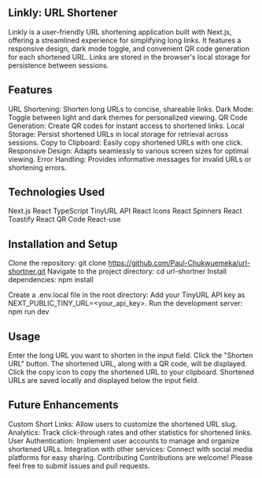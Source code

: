 ## Linkly: URL Shortener

Linkly is a user-friendly URL shortening application built with Next.js, offering a streamlined experience for simplifying long links. It features a responsive design, dark mode toggle, and convenient QR code generation for each shortened URL. Links are stored in the browser's local storage for persistence between sessions.

## Features
URL Shortening: Shorten long URLs to concise, shareable links.
Dark Mode: Toggle between light and dark themes for personalized viewing.
QR Code Generation: Create QR codes for instant access to shortened links.
Local Storage: Persist shortened URLs in local storage for retrieval across sessions.
Copy to Clipboard: Easily copy shortened URLs with one click.
Responsive Design: Adapts seamlessly to various screen sizes for optimal viewing.
Error Handling: Provides informative messages for invalid URLs or shortening errors.

## Technologies Used
Next.js
React
TypeScript
TinyURL API
React Icons
React Spinners
React Toastify
React QR Code
React-use

## Installation and Setup
Clone the repository: git clone <https://github.com/Paul-Chukwuemeka/url-shortner.git>
Navigate to the project directory: cd url-shortner
Install dependencies: npm install

Create a .env.local file in the root directory: Add your TinyURL API key as NEXT_PUBLIC_TINY_URL=<your_api_key>.
Run the development server: npm run dev
## Usage
Enter the long URL you want to shorten in the input field.
Click the "Shorten URL" button.
The shortened URL, along with a QR code, will be displayed.
Click the copy icon to copy the shortened URL to your clipboard.
Shortened URLs are saved locally and displayed below the input field.

## Future Enhancements
Custom Short Links: Allow users to customize the shortened URL slug.
Analytics: Track click-through rates and other statistics for shortened links.
User Authentication: Implement user accounts to manage and organize shortened URLs.
Integration with other services: Connect with social media platforms for easy sharing.
Contributing
Contributions are welcome! Please feel free to submit issues and pull requests.